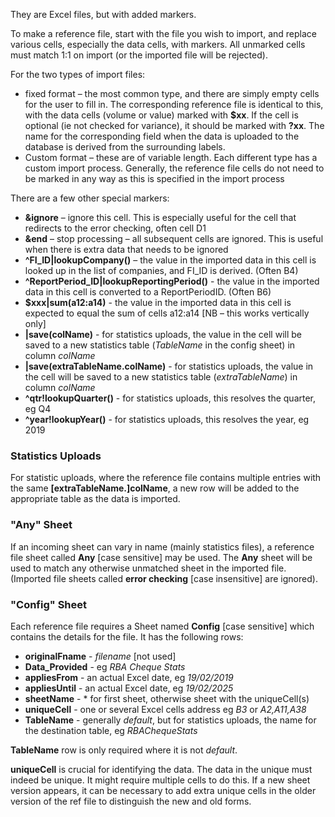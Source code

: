 They are Excel files, but with added markers.

To make a reference file, start with the file you wish to import, and replace various cells, especially the data cells, with markers. All unmarked cells must match 1:1 on import (or the imported file will be rejected).

For the two types of import files:

- fixed format – the most common type, and there are simply empty cells for the user to fill in. The corresponding reference file is identical to this, with the data cells (volume or value) marked with **$xx**. If the cell is optional (ie not checked for variance), it should be marked with **?xx**. The name for the corresponding field when the data is uploaded to the database is derived from the surrounding labels.
- Custom format – these are of variable length. Each different type has a custom import process. Generally, the reference file cells do not need to be marked in any way as this is specified in the import process

There are a few other special markers:

- **&amp;ignore** – ignore this cell. This is especially useful for the cell that redirects to the error checking, often cell D1
- **&amp;end** – stop processing – all subsequent cells are ignored. This is useful when there is extra data that needs to be ignored
- **^FI\_ID|lookupCompany()** – the value in the imported data in this cell is looked up in the list of companies, and FI\_ID is derived. (Often B4)
- **^ReportPeriod\_ID|lookupReportingPeriod()** - the value in the imported data in this cell is converted to a ReportPeriodID. (Often B6)
- **$xxx|sum(a12:a14)** - the value in the imported data in this cell is expected to equal the sum of cells a12:a14 [NB – this works vertically only]
- **|save(colName)** - for statistics uploads, the value in the cell will be saved to a new statistics table (*TableName* in the config sheet) in column *colName*
- **|save(extraTableName.colName)** - for statistics uploads, the value in the cell will be saved to a new statistics table (*extraTableName*) in column *colName*
- **^qtr!lookupQuarter()** - for statistics uploads, this resolves the quarter, eg Q4
- **^year!lookupYear()** - for statistics uploads, this resolves the year, eg 2019

### Statistics Uploads
For statistic uploads, where the reference file contains multiple entries with the same **[extraTableName.]colName**, a new row will be added to the appropriate table as the data is imported.

### "Any" Sheet
If an incoming sheet can vary in name (mainly statistics files), a reference file sheet called **Any** [case sensitive] may be used. The **Any** sheet will be used to match any otherwise unmatched sheet in the imported file. (Imported file sheets called **error checking** [case insensitive] are ignored).

### "Config" Sheet
Each reference file requires a Sheet named **Config** [case sensitive] which contains the details for the file.
It has the following rows:
- **originalFname** - *filename* [not used]
- **Data_Provided** - eg *RBA Cheque Stats*
- **appliesFrom** - an actual Excel date, eg *19/02/2019*
- **appliesUntil** - an actual Excel date, eg *19/02/2025*
- **sheetName** - * for first sheet, otherwise sheet with the uniqueCell(s)
- **uniqueCell** - one or several Excel cells address eg *B3* or *A2,A11,A38*
- **TableName** - generally *default*, but for statistics uploads, the name for the destination table, eg *RBAChequeStats*

**TableName** row is only required where it is not *default*.

**uniqueCell** is crucial for identifying the data. The data in the unique must indeed be unique. It might require multiple cells to do this. If a new sheet version appears, it can be necessary to add extra unique cells in the older version of the ref file to distinguish the new and old forms.

